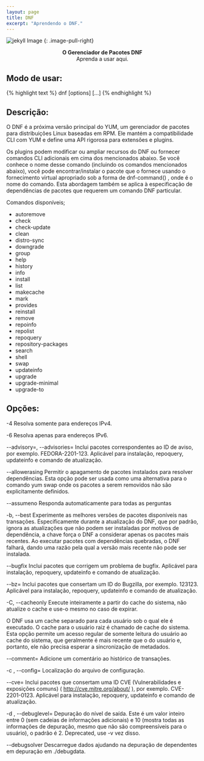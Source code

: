 ```yaml
---
layout: page
title: DNF
excerpt: "Aprendendo o DNF."
---
```


![jekyll Image](http://dab1nmslvvntp.cloudfront.net/wp-content/uploads/2015/02/1424055625jekyll.png)
{: .image-pull-right}

<center><b>O Gerenciador de Pacotes DNF</b><br> Aprenda a usar aqui.</center>




## Modo de usar:

{% highlight text %}
 dnf [options] <command> [<args>...] 
{% endhighlight %}   



## Descrição:

O DNF é a próxima versão principal do YUM, um gerenciador de pacotes para distribuições Linux baseadas em RPM. Ele mantém a compatibilidade CLI com YUM e define uma API rigorosa para extensões e plugins.

Os plugins podem modificar ou ampliar recursos do DNF ou fornecer comandos CLI adicionais em cima dos mencionados abaixo. Se você conhece o nome desse comando (incluindo os comandos mencionados abaixo), você pode encontrar/instalar o pacote que o fornece usando o fornecimento virtual apropriado sob a forma de dnf-command(<alias>) , onde <alias> é o nome do comando. Esta abordagem também se aplica à especificação de dependências de pacotes que requerem um comando DNF particular. 

Comandos disponíveis;

* autoremove
* check
* check-update
* clean
* distro-sync
* downgrade
* group
* help
* history
* info
* install
* list
* makecache
* mark
* provides
* reinstall
* remove
* repoinfo
* repolist
* repoquery
* repository-packages
* search
* shell
* swap
* updateinfo
* upgrade
* upgrade-minimal
* upgrade-to


## Opções:

-4
Resolva somente para endereços IPv4. 

-6
Resolva apenas para endereços IPv6. 

--advisory=<advisory>, --advisories=<advisory>
Inclui pacotes correspondentes ao ID de aviso, por exemplo. FEDORA-2201-123. Aplicável para instalação, repoquery, updateinfo e comando de atualização. 

--allowerasing
Permitir o apagamento de pacotes instalados para resolver dependências. Esta opção pode ser usada como uma alternativa para o comando yum swap onde os pacotes a serem removidos não são explicitamente definidos. 

--assumeno
Responda automaticamente para todas as perguntas 

-b, --best
Experimente as melhores versões de pacotes disponíveis nas transações. Especificamente durante a atualização do DNF, que por padrão, ignora as atualizações que não podem ser instaladas por motivos de dependência, a chave força o DNF a considerar apenas os pacotes mais recentes. Ao executar pacotes com dependências quebradas, o DNF falhará, dando uma razão pela qual a versão mais recente não pode ser instalada. 

--bugfix
Inclui pacotes que corrigem um problema de bugfix. Aplicável para instalação, repoquery, updateinfo e comando de atualização. 

--bz=<bugzilla>
Inclui pacotes que consertam um ID do Bugzilla, por exemplo. 123123. Aplicável para instalação, repoquery, updateinfo e comando de atualização. 

-C, --cacheonly
Execute inteiramente a partir do cache do sistema, não atualize o cache e use-o mesmo no caso de expirar.

O DNF usa um cache separado para cada usuário sob o qual ele é executado. O cache para o usuário raiz é chamado de cache do sistema. Esta opção permite um acesso regular de somente leitura do usuário ao cache do sistema, que geralmente é mais recente que o do usuário e, portanto, ele não precisa esperar a sincronização de metadados. 

--comment=<comment>
Adicione um comentário ao histórico de transações.

-c <config file>, --config=<config file>
Localização do arquivo de configuração. 

--cve=<cves>
Inclui pacotes que consertam uma ID CVE (Vulnerabilidades e exposições comuns) ( http://cve.mitre.org/about/ ), por exemplo. CVE-2201-0123. Aplicável para instalação, repoquery, updateinfo e comando de atualização. 

-d <debug level>, --debuglevel=<debug level>
Depuração do nível de saída. Este é um valor inteiro entre 0 (sem cadeias de informações adicionais) e 10 (mostra todas as informações de depuração, mesmo que não são compreensíveis para o usuário), o padrão é 2. Deprecated, use -v vez disso. 

--debugsolver
Descarregue dados ajudando na depuração de dependentes em depuração em ./debugdata. 
